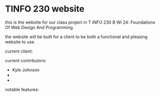 # TINFO 230 website

this is the website for our class project in T INFO 230 B Wi 24: Foundations Of Web Design And Programming. 

the website will be built for a client to be both a functional and pleasing website to use.

current client:

current contributors:
- Kyle Johnson
- 
-
notable features:
